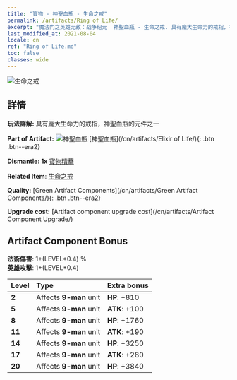 ```yaml
---
title: "寶物 - 神聖血瓶 - 生命之戒"
permalink: /artifacts/Ring of Life/
excerpt: "魔法门之英雄无敌：战争纪元  神聖血瓶 - 生命之戒. 具有龐大生命力的戒指，神聖血瓶的元件之一"
last_modified_at: 2021-08-04
locale: cn
ref: "Ring of Life.md"
toc: false
classes: wide
---
```


 ![生命之戒](/images/t/artifact_40112.png)



## 詳情

 **玩法詳解:** 具有龐大生命力的戒指，神聖血瓶的元件之一

 **Part of Artifact:** ![神聖血瓶](/images/t/icon_artifact_11.png) [神聖血瓶](/cn/artifacts/Elixir of Life/){: .btn .btn--era2}

 **Dismantle: 1x** [寶物精華](/cn/Items/con_905/)

 **Related Item**: [生命之戒](/cn/Items/art_107/)

 **Quality:** [Green Artifact Components](/cn/artifacts/Green Artifact Components/){: .btn .btn--era2}

 **Upgrade cost:** [Artifact component upgrade cost](/cn/artifacts/Artifact Component Upgrade/)

## Artifact Component Bonus

  **法術傷害**: 1+(LEVEL\*0.4) %<br/>**英雄攻擊**: 1+(LEVEL\*0.4)

  |  Level  | Type |    Extra bonus  | 
  |:--------|:-----|:----------------| 
  | **2** | Affects **9-man** unit | **HP**: +810 | 
  | **5** | Affects **9-man** unit | **ATK**: +100 | 
  | **8** | Affects **9-man** unit | **HP**: +1760 | 
  | **11** | Affects **9-man** unit | **ATK**: +190 | 
  | **14** | Affects **9-man** unit | **HP**: +3250 | 
  | **17** | Affects **9-man** unit | **ATK**: +280 | 
  | **20** | Affects **9-man** unit | **HP**: +3840 | 
